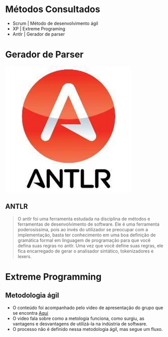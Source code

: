 # Métodos Consultados
- Scrum | Método de desenvolvimento ágil
- XP | Extreme Programing
- Antlr | Gerador de parser 

# Gerador de Parser

![](https://github.com/fernandohre/mf-2018/blob/master/aula-6/imagens/antlr.jpeg)

## ANTLR
> O antlr foi uma ferramenta estudada na disciplina de métodos e ferramentas de desenvolvimento de software. Ele é uma ferramenta poderosíssima, pois ao invés do utilizador se preocupar com a implementação, basta ter conhecimento em uma boa definição de gramática formal em linguagem de programação para que você defina suas regras no antlr. Uma vez que você define suas regras, ele fica encarregado de gerar o analisador sintático, tokenizadores e lexers.

# Extreme Programming
## Metodologia ágil
- O conteúdo foi acompanhado pelo video de apresentação do grupo que se encontra [Aqui](https://www.youtube.com/watch?v=9hV58XeL6Mc)
- O video fala sobre como a metologia funciona, como surgiu, as vantagens e desvantagens de utilizá-la na indústria de software.
- O processo não é definido nessa metodologia ágil, mas segue um fluxo.

